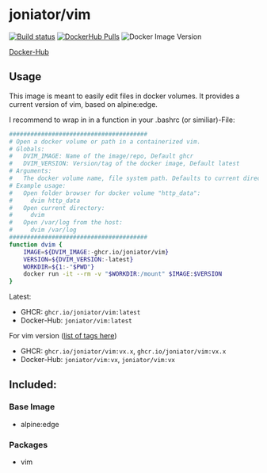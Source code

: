 # joniator/vim

[![Build status](https://img.shields.io/github/workflow/status/Joniator/docker-images/Docker/vim)](https://github.com/Joniator/docker-images/actions/workflows/docker-publish.yml) 
[![DockerHub Pulls](https://img.shields.io/docker/pulls/joniator/vim)](https://hub.docker.com/r/joniator/vim)
![Docker Image Version](https://img.shields.io/docker/v/joniator/vim)

[Docker-Hub](https://hub.docker.com/r/joniator/vim)

## Usage
This image is meant to easily edit files in docker volumes. It provides a current version of vim, based on alpine:edge.

I recommend to wrap in in a function in your .bashrc (or similiar)-File:

``` sh
#######################################
# Open a docker volume or path in a containerized vim.
# Globals:
#   DVIM_IMAGE: Name of the image/repo, Default ghcr
#   DVIM_VERSION: Version/tag of the docker image, Default latest
# Arguments:
#   The docker volume name, file system path. Defaults to current directory.
# Example usage:
#   Open folder browser for docker volume "http_data":
#     dvim http_data
#   Open current directory:
#     dvim
#   Open /var/log from the host:
#     dvim /var/log
#######################################
function dvim { 
    IMAGE=${DVIM_IMAGE:-ghcr.io/joniator/vim}
    VERSION=${DVIM_VERSION:-latest}
    WORKDIR=${1:-"$PWD"}
    docker run -it --rm -v "$WORKDIR:/mount" $IMAGE:$VERSION
}
```

Latest: 
* GHCR: `ghcr.io/joniator/vim:latest` 
* Docker-Hub: `joniator/vim:latest`

For vim version ([list of tags here](https://github.com/Joniator/docker-images/pkgs/container/vim))
* GHCR: `ghcr.io/joniator/vim:vx.x`, `ghcr.io/joniator/vim:vx.x`
* Docker-Hub: `joniator/vim:vx`, `joniator/vim:vx`

## Included:

### Base Image
* alpine:edge

### Packages
* vim
